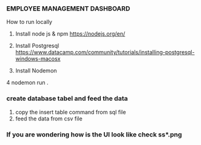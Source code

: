 ### EMPLOYEE MANAGEMENT DASHBOARD

How to run locally

1. Install node js & npm
https://nodejs.org/en/

2. Install Postgresql
https://www.datacamp.com/community/tutorials/installing-postgresql-windows-macosx

3. Install Nodemon

4 nodemon run .

### create database tabel and feed the data
1. copy the insert table command from sql file
2. feed the data from csv file

### If you are wondering how is the UI look like check ss*.png

